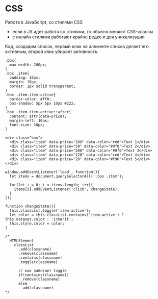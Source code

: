 # CSS 
Работа в JavaScript, со стилями CSS  
- если в JS идет работа со стилями, то обычно меняют CSS-классы
- с инлайн стилями работают крайне редко и для уникализации

Код, создадим список, первый клик на элементе списка делает его активным, второй клик убирает активность:

    .box{
      max-width: 200px;
    }
    .box .item{
      padding: 10px;
      margin: 10px;
      border: 1px solid transparent;
    }
    .box .item.item-active{
      border-color: #ff0;
      box-shadow: 5px 5px 10px #222;
    }
    .box .item.item-active::after{
      content: attr(data-price);
      margin-left: 10px;
      font-size: 10px;
    }

    <div class="box">
      <div class="item" data-price="100" data-color="red">Text 1</div>
      <div class="item" data-price="50" data-color="#0f0">Text 2</div>
      <div class="item" data-price="200" data-color="#0f0">Text 3</div>
      <div class="item" data-price="120" data-color="red">Text 4</div>
      <div class="item" data-price="20" data-color="#f90">Text 5</div>
    </div>

    window.addEventListener('load', function(){
      let items = document.querySelectorAll('.box .item');

      for(let i = 0; i < items.length; i++){
        items[i].addEventListener('click', changeState);
      }
    });

    function changeState(){	
      this.classList.toggle('item-active');
      let color = this.classList.contains('item-active') ? this.dataset.color : 'inherit';
      this.style.color = color;
    }

    /*
      HTMLElement
        classList
          .add(classname)
          .remove(classname)
          .contains(classname)
          .toggle(classname)

          // как работает toggle
          if(contains(classname))
            remove(classname)
          else
            add(classname)
    */

